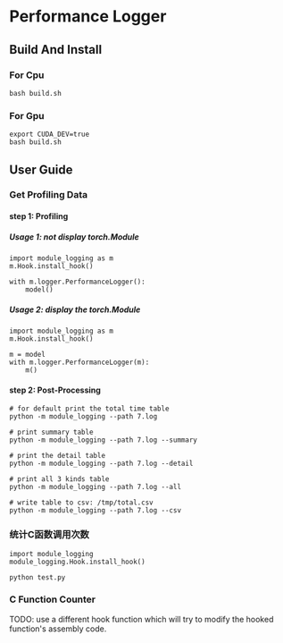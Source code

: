 # Performance Logger

## Build And Install
### For Cpu
```
bash build.sh

```

### For Gpu
```
export CUDA_DEV=true
bash build.sh
```

## User Guide

### Get Profiling Data
#### step 1: Profiling

##### Usage 1: not display torch.Module
```
import module_logging as m
m.Hook.install_hook()

with m.logger.PerformanceLogger():
    model()

```

##### Usage 2: display the torch.Module
```
import module_logging as m
m.Hook.install_hook()

m = model
with m.logger.PerformanceLogger(m):
    m()

```

#### step 2: Post-Processing
```
# for default print the total time table
python -m module_logging --path 7.log

# print summary table
python -m module_logging --path 7.log --summary

# print the detail table
python -m module_logging --path 7.log --detail

# print all 3 kinds table
python -m module_logging --path 7.log --all

# write table to csv: /tmp/total.csv
python -m module_logging --path 7.log --csv

```

### 统计C函数调用次数
```
import module_logging
module_logging.Hook.install_hook()

python test.py
```

### C Function Counter
TODO:
use a different hook function which will try to modify the hooked function's assembly code.
